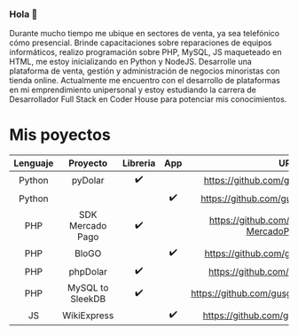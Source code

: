 ### Hola 👋

Durante mucho tiempo me ubique en sectores de venta, ya sea telefónico cómo presencial. Brinde capacitaciones sobre reparaciones de equipos informáticos, realizo programación sobre PHP, MySQL, JS maqueteado en HTML, me estoy inicializando en Python y NodeJS. Desarrolle una plataforma de venta, gestión y administración de negocios minoristas con tienda online. Actualmente me encuentro con el desarrollo de plataformas en mi emprendimiento unipersonal y estoy estudiando la carrera de Desarrollador Full Stack en Coder House para potenciar mis conocimientos.

# Mis poyectos

| Lenguaje | Proyecto | Libreria | App | URL |
|:-------------------------:|:-------------------------:|:-------------------------:|:-------------------------:|:-------------------------:|
| Python | pyDolar | :heavy_check_mark: | | https://github.com/gusgeek/pyDolar-lib |
| Python |  |  | :heavy_check_mark: | https://github.com/gusgeek/pyDolar-app |
| PHP | SDK Mercado Pago | :heavy_check_mark: | | https://github.com/gusgeek/SAPIDK-MercadoPago-PHP |
| PHP | BloGO |  | :heavy_check_mark: | https://github.com/gusgeek/bloGo-app |
| PHP | phpDolar | :heavy_check_mark: |  | https://github.com/gusgeek/phpDolar |
| PHP | MySQL to SleekDB | :heavy_check_mark: |  | https://github.com/gusgeek/MySQLtoSleekDB |
| JS | WikiExpress |  |  :heavy_check_mark: | https://github.com/gusgeek/wikiExpress |
